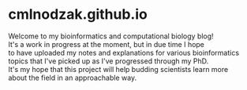 # cmlnodzak.github.io

Welcome to my bioinformatics and computational biology blog! </br>
It's a work in progress at the moment, but in due time I hope </br>
to have uploaded my notes and explanations for various bioinformatics </br>
topics that I've picked up as I've progressed through my PhD. </br>
It's my hope that this project will help budding scientists learn more </br>
about the field in an approachable way.
